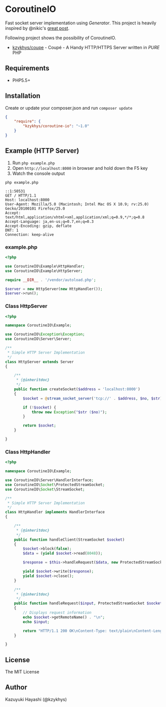 CoroutineIO
===========

Fast socket server implementation using *Generator*.
This project is heavily inspired by @nikic's [great post][1].

Following project shows the possibility of CoroutineIO.

* [kzykhys/coupe][2] - Coupé - A Handy HTTP/HTTPS Server written in *PURE* PHP

Requirements
------------

* PHP5.5+

Installation
------------

Create or update your composer.json and run `composer update`

``` json
{
    "require": {
        "kzykhys/coroutine-io": "~1.0"
    }
}
```

Example (HTTP Server)
---------------------

1. Run `php example.php`
2. Open `http://localhost:8000` in browser and hold down the F5 key
3. Watch the console output

```
php example.php
```

```
::1:50531
GET / HTTP/1.1
Host: localhost:8000
User-Agent: Mozilla/5.0 (Macintosh; Intel Mac OS X 10.9; rv:25.0) Gecko/20100101 Firefox/25.0
Accept: text/html,application/xhtml+xml,application/xml;q=0.9,*/*;q=0.8
Accept-Language: ja,en-us;q=0.7,en;q=0.3
Accept-Encoding: gzip, deflate
DNT: 1
Connection: keep-alive
```

### example.php

``` php
<?php

use CoroutineIO\Example\HttpHandler;
use CoroutineIO\Example\HttpServer;

require __DIR__ . '/vendor/autoload.php';

$server = new HttpServer(new HttpHandler());
$server->run();
```

### Class HttpServer

``` php
<?php

namespace CoroutineIO\Example;

use CoroutineIO\Exception\Exception;
use CoroutineIO\Server\Server;

/**
 * Simple HTTP Server Implementation
 */
class HttpServer extends Server
{

    /**
     * {@inheritdoc}
     */
    public function createSocket($address = 'localhost:8000')
    {
        $socket = @stream_socket_server('tcp://' . $address, $no, $str);

        if (!$socket) {
            throw new Exception("$str ($no)");
        }

        return $socket;
    }

}
```

### Class HttpHandler

``` php
<?php

namespace CoroutineIO\Example;

use CoroutineIO\Server\HandlerInterface;
use CoroutineIO\Socket\ProtectedStreamSocket;
use CoroutineIO\Socket\StreamSocket;

/**
 * Simple HTTP Server Implementation
 */
class HttpHandler implements HandlerInterface
{

    /**
     * {@inheritdoc}
     */
    public function handleClient(StreamSocket $socket)
    {
        $socket->block(false);
        $data = (yield $socket->read(8048));

        $response = $this->handleRequest($data, new ProtectedStreamSocket($socket));

        yield $socket->write($response);
        yield $socket->close();
    }

    /**
     * {@inheritdoc}
     */
    public function handleRequest($input, ProtectedStreamSocket $socket)
    {
        // Displays request information
        echo $socket->getRemoteName() . "\n";
        echo $input;

        return "HTTP/1.1 200 OK\nContent-Type: text/plain\nContent-Length: 5\n\nHello";
    }

}
```

License
-------

The MIT License

Author
------

Kazuyuki Hayashi (@kzykhys)


[1]: http://nikic.github.io/2012/12/22/Cooperative-multitasking-using-coroutines-in-PHP.html "Cooperative multitasking using coroutines (in PHP!)"
[2]: https://github.com/kzykhys/coupe
